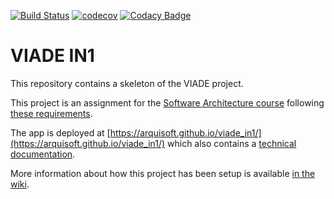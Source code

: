 [![Build Status](https://travis-ci.org/Arquisoft/viade_in1.svg?branch=master)](https://travis-ci.org/Arquisoft/viade_in1)
[![codecov](https://codecov.io/gh/Arquisoft/viade_in1/branch/master/graph/badge.svg)](https://codecov.io/gh/Arquisoft/viade_in1)
[![Codacy Badge](https://api.codacy.com/project/badge/Grade/6d87ad7b8b89409aa9dc2d7a7492affc)](https://www.codacy.com/gh/Arquisoft/viade_0?utm_source=github.com&amp;utm_medium=referral&amp;utm_content=Arquisoft/viade_0&amp;utm_campaign=Badge_Grade)

# VIADE IN1

This repository contains a skeleton of the VIADE project.

This project is an assignment for the [Software Architecture course](https://arquisoft.github.io/) following [these requirements](https://labra.solid.community/public/SoftwareArchitecture/AssignmentDescription/).

The app is deployed at [https://arquisoft.github.io/viade_in1/](https://arquisoft.github.io/viade_in1/) which also contains a [technical documentation](https://arquisoft.github.io/viade_in1/docs).

More information about how this project has been setup is available [in the wiki](https://github.com/Arquisoft/viade_in1/wiki).
